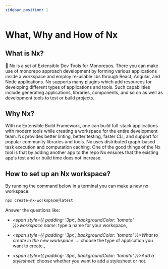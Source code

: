 ```yaml
---
sidebar_position: 1
---
```


# What, Why and How of Nx
## What is Nx?
🔎 Nx is a set of Extensible Dev Tools for Monorepos. There you can make use of monorepo approach development by forming various applications inside a workspace and employ re-usable libs through React, Angular, and Node applications. Nx supports many plugins which add resources for developing different types of applications and tools. Such capabilities include generating applications, libraries, components, and so on as well as development tools to test or build projects.

## Why Nx?
With nx Extensible Build Framework, one can build full-stack applications with modern tools while creating a workspace for the entire development team. Nx provides better linting, better testing, faster CLI, and support for popular community libraries and tools. Nx uses distributed graph-based task execution and computation caching. One of the good things of the Nx tool is that by adding another app to the repo Nx ensures that the existing app's test and or build time does not increase.

## How to set up an Nx workspace?
By running the command below in a terminal you can make a new nx workspace:

```bash title="Create new Nx workspace (version: 12.5.0)"
npx create-nx-workspace@latest
```
Answer the questions like:
- *<span style={{ padding: '3px', backgroundColor: 'tomato' }}>workspace name</span>*: type a name for your workspace,
- *<span style={{ padding: '3px', backgroundColor: 'tomato' }}>What to create in the new workspace ...</span>*: choose the type of application you want to create.,

- *<span style={{ padding: '3px', backgroundColor: 'tomato' }}>Add a stylesheet</span>*: choose whether you want to add a stylesheet or not.


